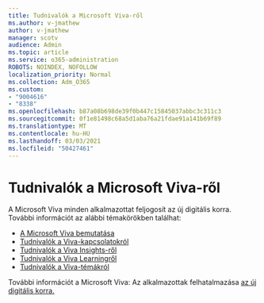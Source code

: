 ```yaml
---
title: Tudnivalók a Microsoft Viva-ről
ms.author: v-jmathew
author: v-jmathew
manager: scotv
audience: Admin
ms.topic: article
ms.service: o365-administration
ROBOTS: NOINDEX, NOFOLLOW
localization_priority: Normal
ms.collection: Adm_O365
ms.custom:
- "9004616"
- "8338"
ms.openlocfilehash: b87a08b698de39f0b447c15845037abbc3c311c3
ms.sourcegitcommit: 0f1e81498c68a5d1aba76a21fdae91a141b69f89
ms.translationtype: MT
ms.contentlocale: hu-HU
ms.lasthandoff: 03/03/2021
ms.locfileid: "50427461"
---
```

# <a name="learn-about-microsoft-viva"></a>Tudnivalók a Microsoft Viva-ről

A Microsoft Viva minden alkalmazottat feljogosít az új digitális korra. További információt az alábbi témakörökben találhat:

- [A Microsoft Viva bemutatása](https://www.microsoft.com/microsoft-viva/overview)
- [Tudnivalók a Viva-kapcsolatokról](https://aka.ms/VivaConnectionsBlog/)
- [Tudnivalók a Viva Insights-ről](https://aka.ms/VivaInsightsBlog)
- [Tudnivalók a Viva Learningről](https://aka.ms/VivaLearningBlog)
- [Tudnivalók a Viva-témákról](https://aka.ms/viva/topics/blog)

További információt a Microsoft Viva: Az alkalmazottak felhatalmazása [az új digitális korra.](https://www.microsoft.com/microsoft-365/blog/2021/02/04/microsoft-viva-empowering-every-employee-for-the-new-digital-age/)
